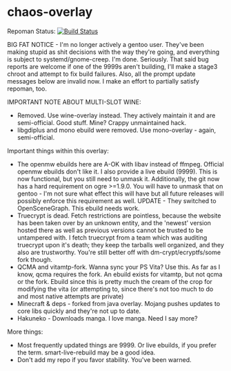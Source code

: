 chaos-overlay
=============

Repoman Status: [![Build Status](https://travis-ci.org/chaoskagami/chaos-overlay.svg?branch=master)](https://travis-ci.org/chaoskagami/chaos-overlay)

BIG FAT NOTICE - I'm no longer actively a gentoo user. They've been making stupid as shit decisions with the way they're going, and everything is subject to systemd/gnome-creep. I'm done. Seriously. That said bug reports are welcome if one of the 9999s aren't building, I'll make a stage3 chroot and attempt to fix build failures. Also, all the prompt update messages below are invalid now. I make an effort to partially satisfy repoman, too.

IMPORTANT NOTE ABOUT MULTI-SLOT WINE:
 - Removed. Use wine-overlay instead. They actively maintain it and are semi-official. Good stuff. Mine? Crappy unmaintained hack.
 - libgdiplus and mono ebuild were removed. Use mono-overlay - again, semi-official.

Important things within this overlay:
 - The openmw ebuilds here are A-OK with libav instead of ffmpeg. Official openmw ebuilds don't like it. I also provide a live ebuild (9999). This is now functional, but you still need to unmask it. Additionally, the git now has a hard requirement on ogre >=1.9.0. You will have to unmask that on gentoo - I'm not sure what effect this will have but all future releases will possibly enforce this requirement as well. UPDATE - They switched to OpenSceneGraph. This ebuild needs work.
 - Truecrypt is dead. Fetch restrictions are pointless, because the website has been taken over by an unknown entity, and the 'newest' version hosted there as well as previous versions cannot be trusted to be untampered with. I fetch truecrypt from a team which was auditing truecrypt upon it's death; they keep the tarballs well organized, and they also are trustworthy. You're still better off with dm-crypt/ecryptfs/some fork though.
 - QCMA and vitamtp-fork. Wanna sync your PS Vita? Use this. As far as I know, qcma requires the fork. An ebuild exists for vitamtp, but not qcma or the fork. Ebuild since this is pretty much the cream of the crop for modifying the vita (or attempting to, since there's not too much to do and most native attempts are private)
 - Minecraft & deps - forked from java overlay. Mojang pushes updates to core libs quickly and they're not up to date.
 - Hakuneko - Downloads manga. I love manga. Need I say more?

More things:
 - Most frequently updated things are 9999. Or live ebuilds, if you prefer the term. smart-live-rebuild may be a good idea.
 - Don't add my repo if you favor stability. You've been warned.
